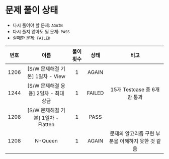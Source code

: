 # 문제 풀이 상태

* 다시 풀어야 할 문제: `AGAIN`
* 다시 풀지 않아도 될 문제: `PASS`
* 실패한 문제: `FAILED`

| **번호** |           **이름**            | **풀이 횟수** | **상태** |            **비고**            |
|:------:|:---------------------------:|:---------:|:------:|:----------------------------:| 
|  1206  |  [S/W 문제해결 기본] 1일차 - View   | 1         | AGAIN  |
|  1244  |  [S/W 문제해결 응용] 2일차 - 최대 상금  | 1         | FAILED |    15개 Testcase 중 6개만 통과     |
|  1208  | [S/W 문제해결 기본] 1일차 - Flatten | 1         |  PASS  |                              |
|  1208  |           N-Queen           | 1         | AGAIN  | 문제의 알고리즘 구현 부분을 이해하지 못한 것 같음 |
